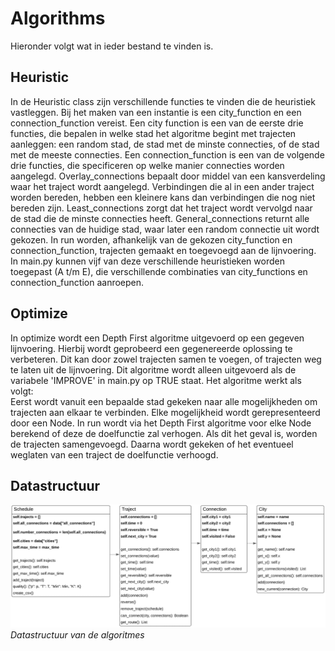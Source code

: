 # Algorithms

Hieronder volgt wat in ieder bestand te vinden is.

## Heuristic
In de Heuristic class zijn verschillende functies te vinden die de heuristiek
vastleggen. Bij het maken van een instantie is een city_function en een
connection_function vereist. Een city function is een van de eerste drie
functies, die bepalen in welke stad het algoritme begint met trajecten
aanleggen: een random stad, de stad met de minste connecties, of de stad met
de meeste connecties. Een connection_function is een van de volgende drie functies,
die specificeren op welke manier connecties worden aangelegd. Overlay_connections
bepaalt door middel van een kansverdeling waar het traject wordt aangelegd.
Verbindingen die al in een ander traject worden bereden, hebben een kleinere kans
dan verbindingen die nog niet bereden zijn. Least_connections zorgt dat het
traject wordt vervolgd naar de stad die de minste connecties heeft.
General_connections returnt alle connecties van de huidige stad, waar later
een random connectie uit wordt gekozen. In run worden, afhankelijk van de
gekozen city_function en connection_function, trajecten gemaakt en toegevoegd
aan de lijnvoering. In main.py kunnen vijf van deze verschillende heuristieken
worden toegepast (A t/m E), die verschillende combinaties van city_functions en
connection_function aanroepen.

## Optimize
In optimize wordt een Depth First algoritme uitgevoerd op een gegeven
lijnvoering. Hierbij wordt geprobeerd een gegenereerde oplossing te verbeteren.
Dit kan door zowel trajecten samen te voegen, of trajecten weg te laten uit de
lijnvoering. Dit algoritme wordt alleen uitgevoerd als de variabele 'IMPROVE' in
main.py op TRUE staat. Het algoritme werkt als volgt:  
Eerst wordt vanuit een bepaalde stad gekeken naar alle mogelijkheden om
trajecten aan elkaar te verbinden. Elke mogelijkheid wordt gerepresenteerd
door een Node. In run wordt via het Depth First algoritme voor elke Node berekend 
of deze de doelfunctie zal verhogen. Als dit het geval is, worden de trajecten
samengevoegd. Daarna wordt gekeken of het eventueel weglaten van een traject
de doelfunctie verhoogd.

## Datastructuur
![Datastructuur](https://github.com/StefanvdBerg00/BetaRail/blob/master/images/datastructureClasses.PNG) *Datastructuur van de algoritmes*
